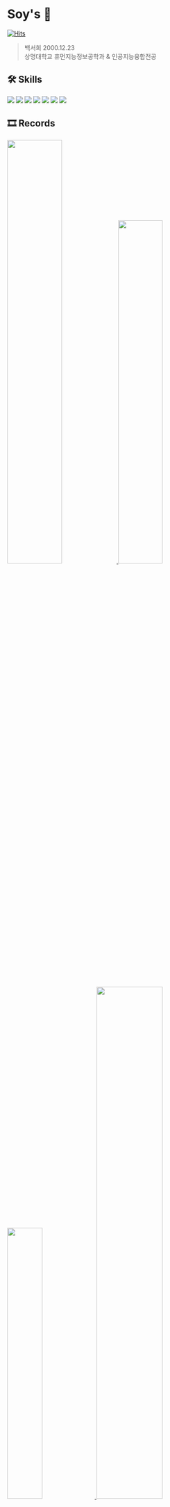 # Soy's 🥞
[![Hits](https://hits.seeyoufarm.com/api/count/incr/badge.svg?url=https%3A%2F%2Fgithub.com%2Fsoycong&count_bg=%23C3CED0&title_bg=%238DAADF&icon=applemusic.svg&icon_color=%23FFFFFF&title=Today&edge_flat=false)](https://hits.seeyoufarm.com)

> 백서희 2000.12.23  
> 상명대학교 휴먼지능정보공학과 & 인공지능융합전공

## 🛠️ Skills
<img src="https://img.shields.io/badge/Swift-F05138?style=flat&logo=swift&logoColor=white"/></a>
<img src="https://img.shields.io/badge/Python-3776AB?style=flat&logo=python&logoColor=white"/></a>
<img src="https://img.shields.io/badge/C++-00599C?style=flat&logo=c%2B%2B&logoColor=white"/></a>
<img src="https://img.shields.io/badge/Android-34A853?style=flat&logo=android&logoColor=white"/></a>
<img src="https://img.shields.io/badge/Java-c1d1d8?style=flat&logo=java&logoColor=white"/></a>
<img src="https://img.shields.io/badge/Git-F05032?style=flat&logo=git&logoColor=white"/></a>
<img src="https://img.shields.io/badge/GitHub-181717?style=flat&logo=github&logoColor=white"/></a>
  
## 🎞️ Records
<a href="https://github.com/anuraghazra/github-readme-stats">
    <img src="https://github-readme-stats.vercel.app/api?username=soycong&show_icons=true&theme=default#gh-light-mode-only)](https://github.com/soycong/github-readme-stats#gh-light-mode-only" width=50% />
<a href="https://github.com/anuraghazra/github-readme-stats">
  <img src="https://github-readme-stats.vercel.app/api/top-langs/?username=soycong&layout=compact" width=45% />
</a>
</a>    
<a href="https://github.com/mazassumnida/mazassumnida">
  <img src="http://mazassumnida.wtf/api/v2/generate_badge?boj=ehfktjgml" width=40% />
<a href="https://github.com/ashutosh00710/github-readme-activity-graph">
    <img src="https://github-readme-activity-graph.vercel.app/graph?username=soycong&theme=react-dark&bg_color=20232a&hide_border=true&line=58A6FF&color=58A6FF" width=55%/>
</a>
  
## 🍎 Tech Blog
[![Velog's GitHub stats](https://velog-readme-stats.vercel.app/api/badge?name=soycong)](https://velog.io/@soycong) 

<a href="https://velog.io/@soycong">
  <img src="https://velog-readme-stats.vercel.app/api/list?name=soycong" width=45% />
</a>

<!--
**soycong/soycong** is a ✨ _special_ ✨ repository because its `README.md` (this file) appears on your GitHub profile.

Here are some ideas to get you started:

- 🔭 I’m currently working on ...
- 🌱 I’m currently learning ...
- 👯 I’m looking to collaborate on ...
- 🤔 I’m looking for help with ...
- 💬 Ask me about ...
- 📫 How to reach me: ...
- 😄 Pronouns: ...
- ⚡ Fun fact: ...
-->
